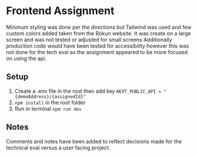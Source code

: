 # Frontend Assignment

Minimum styling was done per the directions but Tailwind was used and few custom colors added taken from the Bókun website. It was create on a large screen and was not tested or adjusted for small screens Additionally production code would have been tested for accessibility however this was not done for the tech eval as the assignment appeared to be more focused on using the api.

## Setup

1. Create a .env file in the root then add key `NEXT_PUBLIC_API = "{demoAddress}/{assignedId}"`
2. `npm install` in the root folder
3. Run in terminal `npm run dev`

## Notes

Comments and notes have been added to reflect decisions made for the technical eval versus a user facing project.
